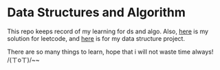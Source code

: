 # Data Structures and Algorithm

This repo keeps record of my learning for ds and algo. Also, [here](https://github.com/hangshuaibi/leetcode-solution) is my solution for leetcode, and [here](https://github.com/hangshuaibi/ds_homework) is for my data structure project.

There are so many things to learn, hope that i will not waste time always! /(ㄒoㄒ)/~~
